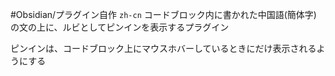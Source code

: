 #Obsidian/プラグイン自作 
`zh-cn` コードブロック内に書かれた中国語(簡体字) の文の上に、ルビとしてピンインを表示するプラグイン

ピンインは、コードブロック上にマウスホバーしているときにだけ表示されるようにする
